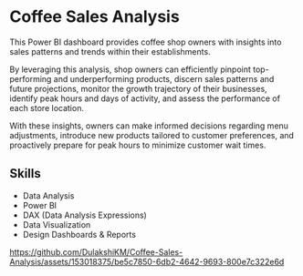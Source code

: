 # Coffee Sales Analysis

This Power BI dashboard provides coffee shop owners with insights into sales patterns and trends within their establishments.

By leveraging this analysis, shop owners can efficiently pinpoint top-performing and underperforming products, discern sales patterns and future projections, monitor the growth trajectory of their businesses, identify peak hours and days of activity, and assess the performance of each store location.

With these insights, owners can make informed decisions regarding menu adjustments, introduce new products tailored to customer preferences, and proactively prepare for peak hours to minimize customer wait times.

## Skills

- Data Analysis
- Power BI
- DAX (Data Analysis Expressions)
- Data Visualization
- Design Dashboards & Reports


https://github.com/DulakshiKM/Coffee-Sales-Analysis/assets/153018375/be5c7850-6db2-4642-9693-800e7c322e6d

